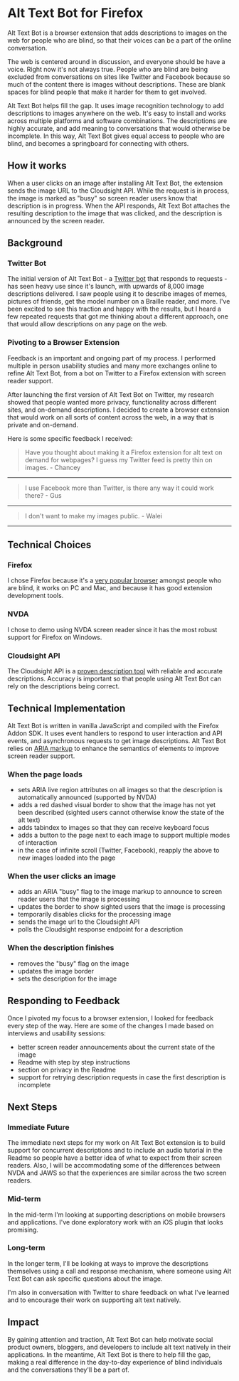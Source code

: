 # Alt Text Bot for Firefox

Alt Text Bot is a browser extension that adds descriptions to images on the web for people who are blind, so that their voices can be a part of the online conversation.

The web is centered around in discussion, and everyone should be have a voice. Right now it's not always true. People who are blind are being excluded from conversations on sites like Twitter and Facebook because so much of the content there is images without descriptions. These are blank spaces for blind people that make it harder for them to get involved.

Alt Text Bot helps fill the gap. It uses image recognition technology to add descriptions to images anywhere on the web. It's easy to install and works across multiple platforms and software combinations. The descriptions are highly accurate, and add meaning to conversations that would otherwise be incomplete. In this way, Alt Text Bot gives equal access to people who are blind, and becomes a springboard for connecting with others.

## How it works

When a user clicks on an image after installing Alt Text Bot, the extension sends the image URL to the Cloudsight API. While the request is in process, the image is marked as "busy" so screen reader users know that description is in progress. When the API responds, Alt Text Bot attaches the resulting description to the image that was clicked, and the description is announced by the screen reader.

## Background

### Twitter Bot
The initial version of Alt Text Bot - a [Twitter bot](https://twitter.com/alt_text_bot) that responds to requests - has seen heavy use since it's launch, with upwards of 8,000 image descriptions delivered. I saw people using it to describe images of memes, pictures of friends, get the model number on a Braille reader, and more. I've been excited to see this traction and happy with the results, but I heard a few repeated requests that got me thinking about a different approach, one that would allow descriptions on any page on the web.

### Pivoting to a Browser Extension

Feedback is an important and ongoing part of my process. I performed multiple in person usability studies and many more exchanges online to refine Alt Text Bot, from a bot on Twitter to a Firefox extension with screen reader support.

After launching the first version of Alt Text Bot on Twitter, my research showed that people wanted more privacy, functionality across different sites, and on-demand descriptions. I decided to create a browser extension that would work on all sorts of content across the web, in a way that is private and on-demand.

Here is some specific feedback I received:

> Have you thought about making it a Firefox extension for alt text  on demand for webpages? I guess my Twitter feed is pretty thin on images. - Chancey

***

> I use Facebook more than Twitter, is there any way it could work there? - Gus

***

> I don't want to make my images public. - Walei

***

## Technical Choices

### Firefox
I chose Firefox because it's a [very popular browser](http://webaim.org/projects/screenreadersurvey5/#browsers) amongst people who are blind, it works on PC and Mac, and because it has good extension development tools. 

### NVDA
I chose to demo using NVDA screen reader since it has the most robust support for Firefox on Windows.

### Cloudsight API
The Cloudsight API is a [proven description tool](http://venturebeat.com/2015/05/16/how-stephen-wolframs-image-recognition-tool-performs-against-5-alternatives/) with reliable and accurate descriptions. Accuracy is important so that people using Alt Text Bot can rely on the descriptions being correct.

## Technical Implementation

Alt Text Bot is written in vanilla JavaScript and compiled with the Firefox Addon SDK. It uses event handlers to respond to user interaction and API events, and asynchronous requests to get image descriptions. Alt Text Bot relies on [ARIA markup](https://developer.mozilla.org/en-US/docs/Web/Accessibility/ARIA) to enhance the semantics of elements to improve screen reader support.

### When the page loads

- sets ARIA live region attributes on all images so that the description is automatically announced (supported by NVDA)
- adds a red dashed visual border to show that the image has not yet been described (sighted users cannot otherwise know the state of the alt text)
- adds tabindex to images so that they can receive keyboard focus
- adds a button to the page next to each image to support multiple modes of interaction
- in the case of infinite scroll (Twitter, Facebook), reapply the above to new images loaded into the page

### When the user clicks an image

- adds an ARIA "busy" flag to the image markup to announce to screen reader users that the image is processing
- updates the border to show sighted users that the image is processing
- temporarily disables clicks for the processing image
- sends the image url to the Cloudsight API
- polls the Cloudsight response endpoint for a description

### When the description finishes

- removes the "busy" flag on the image
- updates the image border
- sets the description for the image

## Responding to Feedback

Once I pivoted my focus to a browser extension, I looked for feedback every step of the way. Here are some of the changes I made based on interviews and usability sessions:

- better screen reader announcements about the current state of the image
- Readme with step by step instructions
- section on privacy in the Readme
- support for retrying description requests in case the first description is incomplete

## Next Steps

### Immediate Future
The immediate next steps for my work on Alt Text Bot extension is to build support for concurrent descriptions and to include an audio tutorial in the Readme so people have a better idea of what to expect from their screen readers. Also, I will be accommodating some of the differences between NVDA and JAWS so that the experiences are similar across the two screen readers.

### Mid-term
In the mid-term I'm looking at supporting descriptions on mobile browsers and applications. I've done exploratory work with an iOS plugin that looks promising.

### Long-term
In the longer term, I'll be looking at ways to improve the descriptions themselves using a call and response mechanism, where someone using Alt Text Bot can ask specific questions about the image. 

I'm also in conversation with Twitter to share feedback on what I've learned and to encourage their work on supporting alt text natively.

## Impact
By gaining attention and traction, Alt Text Bot can help motivate social product owners, bloggers, and developers to include alt text natively in their applications. In the meantime, Alt Text Bot is there to help fill the gap, making a real difference in the day-to-day experience of blind individuals and the conversations they'll be a part of.
